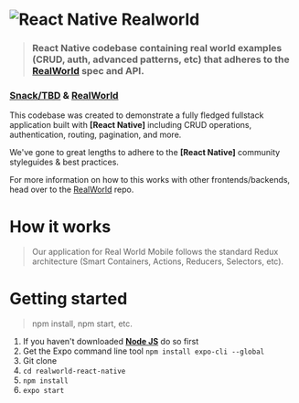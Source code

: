 # ![React Native Realworld](https://user-images.githubusercontent.com/3578976/51480549-2b20d900-1d46-11e9-87f0-3bd6ef468a83.png)

> ### React Native codebase containing real world examples (CRUD, auth, advanced patterns, etc) that adheres to the [RealWorld](https://github.com/gothinkster/realworld) spec and API.


### [Snack/TBD](https://github.com/gothinkster/realworld) & [RealWorld](https://github.com/gothinkster/realworld)


This codebase was created to demonstrate a fully fledged fullstack application built with **[React Native]** including CRUD operations, authentication, routing, pagination, and more.

We've gone to great lengths to adhere to the **[React Native]** community styleguides & best practices.

For more information on how to this works with other frontends/backends, head over to the [RealWorld](https://github.com/gothinkster/realworld) repo.


# How it works

> Our application for Real World Mobile follows the standard Redux architecture (Smart Containers, Actions, Reducers, Selectors, etc).

# Getting started

> npm install, npm start, etc.
1. If you haven't downloaded **[Node JS](https://nodejs.org/)** do so first
1. Get the Expo command line tool `npm install expo-cli --global`
1. Git clone
1. `cd realworld-react-native`
1. `npm install`
1. `expo start`
